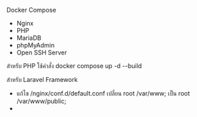 Docker Compose
- Nginx
- PHP
- MariaDB
- phpMyAdmin
- Open SSH Server

สำหรับ PHP 
ใช้คำสั่ง docker compose up -d --build

สำหรับ Laravel Framework

- แก้ไข /nginx/conf.d/default.conf เปลี่ยน root /var/www; เป็น root /var/www/public;
- 

  
